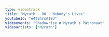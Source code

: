 ```yaml
---
type: videotrack
title: "Myrath - 06 - Nobody's Lives"
youtubeId: "e4tShrsAI8U"
videoevents: "Shadowrise и Myrath в Patronaat"
videoartists: ["Myrath"]
---
```

